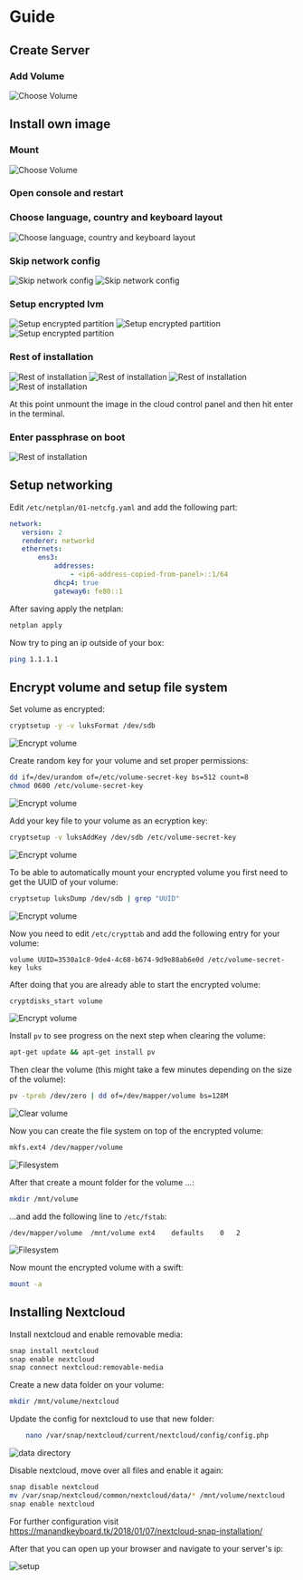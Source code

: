 # Guide

## Create Server

### Add Volume

![Choose Volume](images/01-choose-volume.png)

## Install own image

### Mount

![Choose Volume](images/02-choose-image.png)

### Open console and restart

### Choose language, country and keyboard layout

![Choose language, country and keyboard layout](images/03-install-part1.png)

### Skip network config

![Skip network config](images/04-install-part2.png)
![Skip network config](images/05-install-part3.png)

### Setup encrypted lvm

![Setup encrypted partition](images/06-install-part4.png)
![Setup encrypted partition](images/07-install-part5.png)
![Setup encrypted partition](images/08-install-part6.png)

### Rest of installation

![Rest of installation](images/09-install-part7.png)
![Rest of installation](images/10-install-part8.png)
![Rest of installation](images/11-install-part9.png)
![Rest of installation](images/12-install-part10.png)

At this point unmount the image in the cloud control panel and then hit enter in the terminal.

### Enter passphrase on boot

![Rest of installation](images/13-enter-passphrase.png)

## Setup networking

 Edit `/etc/netplan/01-netcfg.yaml` and add the following part:

 ```yaml
network:
    version: 2
    renderer: networkd
    ethernets:
        ens3:
            addresses:
                - <ip6-address-copied-from-panel>::1/64
            dhcp4: true
            gateway6: fe80::1
```

After saving apply the netplan:

```bash
netplan apply
```

Now try to ping an ip outside of your box:

```bash
ping 1.1.1.1
```

## Encrypt volume and setup file system

Set volume as encrypted:

```bash
cryptsetup -y -v luksFormat /dev/sdb
```

![Encrypt volume](images/15-encrypt-volume.png)

Create random key for your volume and set proper permissions:

```bash
dd if=/dev/urandom of=/etc/volume-secret-key bs=512 count=8
chmod 0600 /etc/volume-secret-key
```

![Encrypt volume](images/15-encrypt-volume-1.png)

Add your key file to your volume as an ecryption key:

```bash
cryptsetup -v luksAddKey /dev/sdb /etc/volume-secret-key
```

![Encrypt volume](images/15-encrypt-volume-2.png)

To be able to automatically mount your encrypted volume you first need to get the UUID of your volume:

```bash
cryptsetup luksDump /dev/sdb | grep "UUID"
```

![Encrypt volume](images/15-encrypt-volume-3.png)

Now you need to edit `/etc/crypttab` and add the following entry for your volume:

    volume UUID=3530a1c8-9de4-4c68-b674-9d9e88ab6e0d /etc/volume-secret-key luks

After doing that you are already able to start the encrypted volume:

```bash
cryptdisks_start volume
```

![Encrypt volume](images/15-encrypt-volume-4.png)

Install `pv` to see progress on the next step when clearing the volume:

```bash
apt-get update && apt-get install pv
```

Then clear the volume (this might take a few minutes depending on the size of the volume):

```bash
pv -tpreb /dev/zero | dd of=/dev/mapper/volume bs=128M
```

![Clear volume](images/16-clear-volume.png)

Now you can create the file system on top of the encrypted volume:

```bash
mkfs.ext4 /dev/mapper/volume
```

![Filesystem](images/17-create-filesystem.png)

After that create a mount folder for the volume ...:

```bash
mkdir /mnt/volume
```

...and add the following line to `/etc/fstab`:

    /dev/mapper/volume  /mnt/volume ext4    defaults    0   2

![Filesystem](images/17-create-filesystem-1.png)

Now mount the encrypted volume with a swift:

```bash
mount -a
```

## Installing Nextcloud

Install nextcloud and enable removable media:

```bash
snap install nextcloud
snap enable nextcloud
snap connect nextcloud:removable-media
```

Create a new data folder on your volume:

```bash
mkdir /mnt/volume/nextcloud
```

Update the config for nextcloud to use that new folder:

```bash
    nano /var/snap/nextcloud/current/nextcloud/config/config.php
```

![data directory](images/18-set-data-directory.png)

Disable nextcloud, move over all files and enable it again:

```bash
snap disable nextcloud
mv /var/snap/nextcloud/common/nextcloud/data/* /mnt/volume/nextcloud
snap enable nextcloud
```

For further configuration visit <https://manandkeyboard.tk/2018/01/07/nextcloud-snap-installation/>

After that you can open up your browser and navigate to your server's ip:

![setup](images/19-setup-nextcloud.png)

